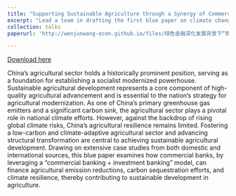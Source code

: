 ```yaml
---
title: "Supporting Sustainable Agriculture through a Synergy of Commercial and Investment Banking"
excerpt: "Lead a team in drafting the first blue paper on climate change investment and financing in the agricultural sector"
collection: talks
paperurl: 'http://wenjunwang-econ.github.io/files/绿色金融深化发展背景下“商行+投行”支持农业可持续发展蓝皮书.pdf'

---
```

[Download here](http://wenjunwang-econ.github.io/files/绿色金融深化发展背景下“商行+投行”支持农业可持续发展蓝皮书.pdf)

China’s agricultural sector holds a historically prominent position, serving as a foundation for establishing a socialist modernized powerhouse. 
Sustainable agricultural development represents a core component of high-quality agricultural advancement and is essential to the nation’s strategy for agricultural modernization.
As one of China’s primary greenhouse gas emitters and a significant carbon sink, the agricultural sector plays a pivotal role in national climate efforts. 
However, against the backdrop of rising global climate risks, China’s agricultural resilience remains limited. 
Fostering a low-carbon and climate-adaptive agricultural sector and advancing structural transformation are central to achieving sustainable agricultural development. 
Drawing on extensive case studies from both domestic and international sources, this blue paper examines how commercial banks, by leveraging a “commercial banking + investment banking” model, can finance agricultural emission reductions, carbon sequestration efforts, and climate resilience, thereby contributing to sustainable development in agriculture.
